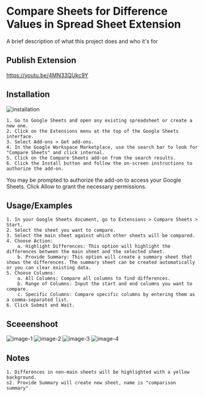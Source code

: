 
# Compare Sheets for Difference Values in Spread Sheet Extension

A brief description of what this project does and who it's for

## Publish Extension
https://youtu.be/4MN33QUkc9Y

## Installation
![installation](./screenshoot/installation.png)

    1. Go to Google Sheets and open any existing spreadsheet or create a new one.
    2. Click on the Extensions menu at the top of the Google Sheets interface.
    3. Select Add-ons > Get add-ons.
    4. In the Google Workspace Marketplace, use the search bar to look for "Compare Sheets" and click internal.
    5. Click on the Compare Sheets add-on from the search results.
    6. Click the Install button and follow the on-screen instructions to authorize the add-on.
You may be prompted to authorize the add-on to access your Google Sheets. Click Allow to grant the necessary permissions.


## Usage/Examples

    1. In your Google Sheets document, go to Extensions > Compare Sheets > Start.
    2. Select the sheet you want to compare.
    3. Select the main sheet against which other sheets will be compared.
    4. Choose Action:
        a. Highlight Differences: This option will highlight the differences between the main sheet and the selected sheet.
        b. Provide Summary: This option will create a summary sheet that shows the differences. The summary sheet can be created automatically or you can clear existing data.
    5. Choose Columns:
        a. All Columns: Compare all columns to find differences.
        b. Range of Columns: Input the start and end columns you want to compare.
        c. Specific Columns: Compare specific columns by entering them as a comma-separated list.
    6. Click Submit and Wait.

## Sceeenshoot
![image-1](./screenshoot/image-1.png)
![image-2](./screenshoot/image-2.png)
![image-3](./screenshoot/image-3.png)
![image-4](./screenshoot/image-4.png)

## Notes
    1. Differences in non-main sheets will be highlighted with a yellow background.
    s2. Provide Summary will create new sheet, name is "comparison summary"